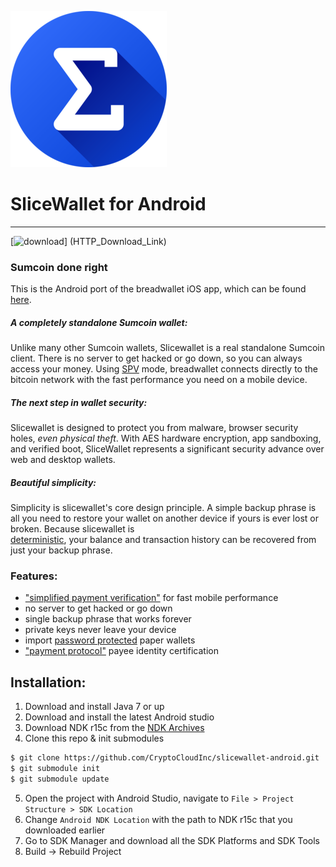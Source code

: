![ƀ](/images/icon.png) 
# SliceWallet for Android
----------------------------------

[![download](/images/icon-google-play.png)]
(HTTP_Download_Link)

### Sumcoin done right

This is the Android port of the breadwallet iOS app, which can be found [here](https://github.com/breadwallet/breadwallet/).

##### A completely standalone Sumcoin wallet:

Unlike many other Sumcoin wallets, Slicewallet is a real standalone Sumcoin
client. There is no server to get hacked or go down, so you can always access
your money. Using
[SPV](https://en.bitcoin.it/wiki/Thin_Client_Security#Header-Only_Clients)
mode, breadwallet connects directly to the bitcoin network with the fast
performance you need on a mobile device.

##### The next step in wallet security:

Slicewallet is designed to protect you from malware, browser security holes,
*even physical theft*. With AES hardware encryption, app sandboxing, and verified boot, SliceWallet represents a significant security advance over
web and desktop wallets.

##### Beautiful simplicity:

Simplicity is slicewallet's core design principle. A simple backup phrase is
all you need to restore your wallet on another device if yours is ever lost or
broken.  Because slicewallet is  
[deterministic](https://github.com/bitcoin/bips/blob/master/bip-0032.mediawiki),
your balance and transaction history can be recovered from just your backup
phrase.

### Features:

- ["simplified payment verification"](https://github.com/bitcoin/bips/blob/master/bip-0037.mediawiki) for fast mobile performance
- no server to get hacked or go down
- single backup phrase that works forever
- private keys never leave your device
- import [password protected](https://github.com/bitcoin/bips/blob/master/bip-0038.mediawiki) paper wallets
- ["payment protocol"](https://github.com/bitcoin/bips/blob/master/bip-0070.mediawiki) payee identity certification

## Installation:
1. Download and install Java 7 or up
2. Download and install the latest Android studio
3. Download NDK r15c from the [NDK Archives](https://developer.android.com/ndk/downloads/older_releases.html)
4. Clone this repo & init submodules
```bash
$ git clone https://github.com/CryptoCloudInc/slicewallet-android.git
$ git submodule init
$ git submodule update
```
5. Open the project with Android Studio, navigate to `File > Project Structure > SDK Location`
6. Change `Android NDK Location` with the path to NDK r15c that you downloaded earlier
7. Go to SDK Manager and download all the SDK Platforms and SDK Tools
9. Build -> Rebuild Project
